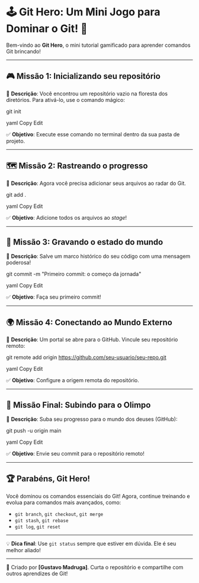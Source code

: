 # 🕹️ Git Hero: Um Mini Jogo para Dominar o Git! 🚀

Bem-vindo ao **Git Hero**, o mini tutorial gamificado para aprender comandos Git brincando!

---

## 🎮 Missão 1: Inicializando seu repositório

📜 **Descrição**: Você encontrou um repositório vazio na floresta dos diretórios. Para ativá-lo, use o comando mágico:

git init

yaml
Copy
Edit

✅ **Objetivo**: Execute esse comando no terminal dentro da sua pasta de projeto.

---

## 🗺️ Missão 2: Rastreando o progresso

📜 **Descrição**: Agora você precisa adicionar seus arquivos ao radar do Git.

git add .

yaml
Copy
Edit

✅ **Objetivo**: Adicione todos os arquivos ao *stage*!

---

## 💾 Missão 3: Gravando o estado do mundo

📜 **Descrição**: Salve um marco histórico do seu código com uma mensagem poderosa!

git commit -m "Primeiro commit: o começo da jornada"

yaml
Copy
Edit

✅ **Objetivo**: Faça seu primeiro commit!

---

## 🌍 Missão 4: Conectando ao Mundo Externo

📜 **Descrição**: Um portal se abre para o GitHub. Vincule seu repositório remoto:

git remote add origin https://github.com/seu-usuario/seu-repo.git

yaml
Copy
Edit

✅ **Objetivo**: Configure a origem remota do repositório.

---

## 🚀 Missão Final: Subindo para o Olimpo

📜 **Descrição**: Suba seu progresso para o mundo dos deuses (GitHub):

git push -u origin main

yaml
Copy
Edit

✅ **Objetivo**: Envie seu commit para o repositório remoto!

---

## 🏆 Parabéns, Git Hero!

Você dominou os comandos essenciais do Git! Agora, continue treinando e evolua para comandos mais avançados, como:

- `git branch`, `git checkout`, `git merge`
- `git stash`, `git rebase`
- `git log`, `git reset`

---

💡 **Dica final**: Use `git status` sempre que estiver em dúvida. Ele é seu melhor aliado!

---

🔗 Criado por **[Gustavo Madruga]**. Curta o repositório e compartilhe com outros aprendizes de Git!
